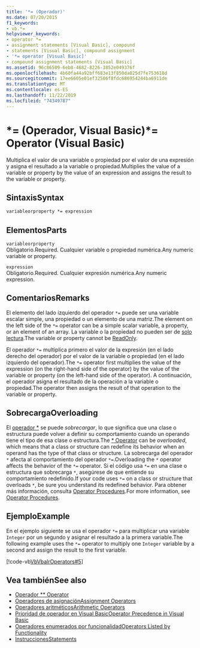 ```yaml
---
title: '*= (Operador)'
ms.date: 07/20/2015
f1_keywords:
- vb.*=
helpviewer_keywords:
- operator *=
- assignment statements [Visual Basic], compound
- statements [Visual Basic], compound assignment
- '*= operator [Visual Basic]'
- compound assignment statements [Visual Basic]
ms.assetid: 96c86509-6eb8-4682-8226-3852e049376f
ms.openlocfilehash: 4b60fa44a92bff683e13f850da025d7fe753618d
ms.sourcegitcommit: 17ee6605e01ef32506f8fdc686954244ba6911de
ms.translationtype: MT
ms.contentlocale: es-ES
ms.lasthandoff: 11/22/2019
ms.locfileid: "74349787"
---
```

# <a name="-operator-visual-basic"></a><span data-ttu-id="8708a-102">\*= (Operador, Visual Basic)</span><span class="sxs-lookup"><span data-stu-id="8708a-102">\*= Operator (Visual Basic)</span></span>
<span data-ttu-id="8708a-103">Multiplica el valor de una variable o propiedad por el valor de una expresión y asigna el resultado a la variable o propiedad.</span><span class="sxs-lookup"><span data-stu-id="8708a-103">Multiplies the value of a variable or property by the value of an expression and assigns the result to the variable or property.</span></span>  
  
## <a name="syntax"></a><span data-ttu-id="8708a-104">Sintaxis</span><span class="sxs-lookup"><span data-stu-id="8708a-104">Syntax</span></span>  
  
```vb  
variableorproperty *= expression  
```  
  
## <a name="parts"></a><span data-ttu-id="8708a-105">Elementos</span><span class="sxs-lookup"><span data-stu-id="8708a-105">Parts</span></span>  
 `variableorproperty`  
 <span data-ttu-id="8708a-106">Obligatorio.</span><span class="sxs-lookup"><span data-stu-id="8708a-106">Required.</span></span> <span data-ttu-id="8708a-107">Cualquier variable o propiedad numérica.</span><span class="sxs-lookup"><span data-stu-id="8708a-107">Any numeric variable or property.</span></span>  
  
 `expression`  
 <span data-ttu-id="8708a-108">Obligatorio.</span><span class="sxs-lookup"><span data-stu-id="8708a-108">Required.</span></span> <span data-ttu-id="8708a-109">Cualquier expresión numérica.</span><span class="sxs-lookup"><span data-stu-id="8708a-109">Any numeric expression.</span></span>  
  
## <a name="remarks"></a><span data-ttu-id="8708a-110">Comentarios</span><span class="sxs-lookup"><span data-stu-id="8708a-110">Remarks</span></span>  
 <span data-ttu-id="8708a-111">El elemento del lado izquierdo del operador `*=` puede ser una variable escalar simple, una propiedad o un elemento de una matriz.</span><span class="sxs-lookup"><span data-stu-id="8708a-111">The element on the left side of the `*=` operator can be a simple scalar variable, a property, or an element of an array.</span></span> <span data-ttu-id="8708a-112">La variable o la propiedad no pueden ser de [solo lectura](../../../visual-basic/language-reference/modifiers/readonly.md).</span><span class="sxs-lookup"><span data-stu-id="8708a-112">The variable or property cannot be [ReadOnly](../../../visual-basic/language-reference/modifiers/readonly.md).</span></span>  
  
 <span data-ttu-id="8708a-113">El operador `*=` multiplica primero el valor de la expresión (en el lado derecho del operador) por el valor de la variable o propiedad (en el lado izquierdo del operador).</span><span class="sxs-lookup"><span data-stu-id="8708a-113">The `*=` operator first multiplies the value of the expression (on the right-hand side of the operator) by the value of the variable or property (on the left-hand side of the operator).</span></span> <span data-ttu-id="8708a-114">A continuación, el operador asigna el resultado de la operación a la variable o propiedad.</span><span class="sxs-lookup"><span data-stu-id="8708a-114">The operator then assigns the result of that operation to the variable or property.</span></span>  
  
## <a name="overloading"></a><span data-ttu-id="8708a-115">Sobrecarga</span><span class="sxs-lookup"><span data-stu-id="8708a-115">Overloading</span></span>  
 <span data-ttu-id="8708a-116">El [operador \*](../../../visual-basic/language-reference/operators/multiplication-operator.md) se puede *sobrecargar*, lo que significa que una clase o estructura puede volver a definir su comportamiento cuando un operando tiene el tipo de esa clase o estructura.</span><span class="sxs-lookup"><span data-stu-id="8708a-116">The [\* Operator](../../../visual-basic/language-reference/operators/multiplication-operator.md) can be *overloaded*, which means that a class or structure can redefine its behavior when an operand has the type of that class or structure.</span></span> <span data-ttu-id="8708a-117">La sobrecarga del operador `*` afecta al comportamiento del operador `*=`.</span><span class="sxs-lookup"><span data-stu-id="8708a-117">Overloading the `*` operator affects the behavior of the `*=` operator.</span></span> <span data-ttu-id="8708a-118">Si el código usa `*=` en una clase o estructura que sobrecarga `*`, asegúrese de que entiende su comportamiento redefinido.</span><span class="sxs-lookup"><span data-stu-id="8708a-118">If your code uses `*=` on a class or structure that overloads `*`, be sure you understand its redefined behavior.</span></span> <span data-ttu-id="8708a-119">Para obtener más información, consulta [Operator Procedures](../../../visual-basic/programming-guide/language-features/procedures/operator-procedures.md).</span><span class="sxs-lookup"><span data-stu-id="8708a-119">For more information, see [Operator Procedures](../../../visual-basic/programming-guide/language-features/procedures/operator-procedures.md).</span></span>  
  
## <a name="example"></a><span data-ttu-id="8708a-120">Ejemplo</span><span class="sxs-lookup"><span data-stu-id="8708a-120">Example</span></span>  
 <span data-ttu-id="8708a-121">En el ejemplo siguiente se usa el operador `*=` para multiplicar una variable `Integer` por un segundo y asignar el resultado a la primera variable.</span><span class="sxs-lookup"><span data-stu-id="8708a-121">The following example uses the `*=` operator to multiply one `Integer` variable by a second and assign the result to the first variable.</span></span>  
  
 [!code-vb[VbVbalrOperators#5](~/samples/snippets/visualbasic/VS_Snippets_VBCSharp/VbVbalrOperators/VB/Class1.vb#5)]  
  
## <a name="see-also"></a><span data-ttu-id="8708a-122">Vea también</span><span class="sxs-lookup"><span data-stu-id="8708a-122">See also</span></span>

- [<span data-ttu-id="8708a-123">Operador \*</span><span class="sxs-lookup"><span data-stu-id="8708a-123">\* Operator</span></span>](../../../visual-basic/language-reference/operators/multiplication-operator.md)
- [<span data-ttu-id="8708a-124">Operadores de asignación</span><span class="sxs-lookup"><span data-stu-id="8708a-124">Assignment Operators</span></span>](../../../visual-basic/language-reference/operators/assignment-operators.md)
- [<span data-ttu-id="8708a-125">Operadores aritméticos</span><span class="sxs-lookup"><span data-stu-id="8708a-125">Arithmetic Operators</span></span>](../../../visual-basic/language-reference/operators/arithmetic-operators.md)
- [<span data-ttu-id="8708a-126">Prioridad de operador en Visual Basic</span><span class="sxs-lookup"><span data-stu-id="8708a-126">Operator Precedence in Visual Basic</span></span>](../../../visual-basic/language-reference/operators/operator-precedence.md)
- [<span data-ttu-id="8708a-127">Operadores enumerados por funcionalidad</span><span class="sxs-lookup"><span data-stu-id="8708a-127">Operators Listed by Functionality</span></span>](../../../visual-basic/language-reference/operators/operators-listed-by-functionality.md)
- [<span data-ttu-id="8708a-128">Instrucciones</span><span class="sxs-lookup"><span data-stu-id="8708a-128">Statements</span></span>](../../../visual-basic/programming-guide/language-features/statements.md)
